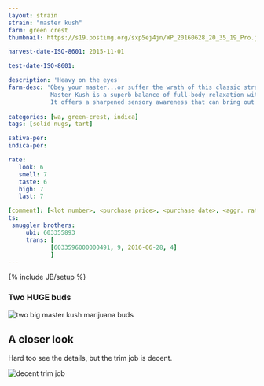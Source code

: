 ```yaml
---
layout: strain
strain: "master kush"
farm: green crest
thumbnail: https://s19.postimg.org/sxp5ej4jn/WP_20160628_20_35_19_Pro.jpg

harvest-date-ISO-8601: 2015-11-01

test-date-ISO-8601: 

description: 'Heavy on the eyes'
farm-desc: 'Obey your master...or suffer the wrath of this classic strain. 
            Master Kush is a superb balance of full-body relaxation without the mind-numbing effect many indica stains produce.
            It offers a sharpened sensory awareness that can bring out the best of any activity. Recommended for: video games and headphone music'
            
categories: [wa, green-crest, indica]
tags: [solid nugs, tart]

sativa-per: 
indica-per: 

rate:
   look: 6
   smell: 7
   taste: 6
   high: 7
   last: 7

[comment]: [<lot number>, <purchase price>, <purchase date>, <aggr. rating (of 5)>]
ts: 
 smuggler brothers:
     ubi: 603355893
     trans: [
            [6033596000000491, 9, 2016-06-28, 4]
            ]
---
```

{% include JB/setup %}

### Two HUGE buds

![two big master kush marijuana buds](https://s19.postimg.org/3nudrfxrz/WP_20160628_22_57_24_Pro.jpg)

## A closer look

Hard too see the details, but the trim job is decent.

![decent trim job](https://s19.postimg.org/hiso9ws73/WP_20160628_22_57_51_Pro.jpg)
